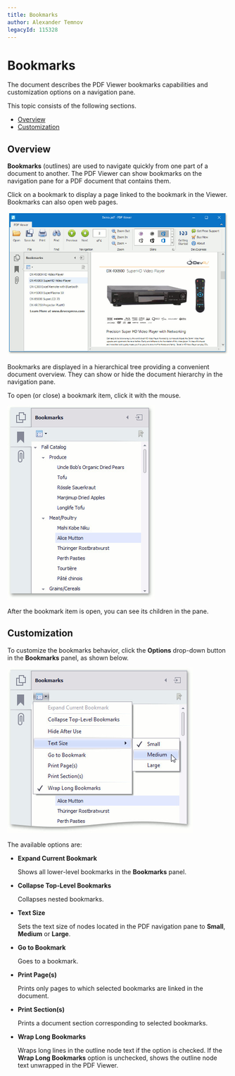 ```yaml
---
title: Bookmarks
author: Alexander Temnov
legacyId: 115328
---
```

# Bookmarks
The document describes the PDF Viewer bookmarks capabilities and customization options on a navigation pane.

This topic consists of the following sections.
* [Overview](#overview)
* [Customization](#customization)

## <a name="overview"/>Overview
**Bookmarks** (outlines) are used to navigate quickly from one part of a document to another. The PDF Viewer can show bookmarks on the navigation pane for a PDF document that contains them.

Click on a bookmark to display a page linked to the bookmark in the Viewer.  Bookmarks can also open web pages.

![ClickBookmark](../../images/img118808.jpeg)

Bookmarks are displayed in a hierarchical tree providing a convenient document overview. They can show or hide the document hierarchy in the navigation pane.

To open (or close) a bookmark item, click it with the mouse.

![BookmarkItems](../../images/img118809.jpeg)

After the bookmark item is open, you can see its children in the pane.

## <a name="customization"/>Customization
To customize the bookmarks behavior, click the **Options** drop-down button in the **Bookmarks** panel, as shown below.

![RuntimeBookmarkOptions](../../images/img118811.jpeg)

The available options are:
* **Expand Current Bookmark**
	
	Shows all lower-level bookmarks in the **Bookmarks** panel.
* **Collapse Top-Level Bookmarks**
	
	Collapses nested bookmarks.
* **Text Size**
	
	Sets the text size of nodes located in the PDF navigation pane to **Small**, **Medium** or **Large**.
* **Go to Bookmark**
	
	Goes to a bookmark.
* **Print Page(s)**
	
	Prints only pages to which selected bookmarks are linked in the document.
* **Print Section(s)**
	
	Prints a document section corresponding to selected bookmarks.
* **Wrap Long Bookmarks**
	
	Wraps long lines in the outline node text if the option is checked. If the **Wrap Long Bookmarks** option is unchecked, shows the outline node text unwrapped in the PDF Viewer.